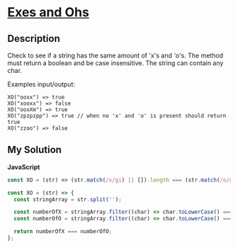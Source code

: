 # [Exes and Ohs](https://www.codewars.com/kata/55908aad6620c066bc00002a)

## Description 

Check to see if a string has the same amount of 'x's and 'o's. The method must return a boolean and be case insensitive. The string can contain any char.

Examples input/output:

```
XO("ooxx") => true
XO("xooxx") => false
XO("ooxXm") => true
XO("zpzpzpp") => true // when no 'x' and 'o' is present should return true
XO("zzoo") => false
```

## My Solution

**JavaScript**

```js
const XO = (str) => (str.match(/x/gi) || []).length === (str.match(/o/gi) || []).length;
```

```js
const XO = (str) => {
  const stringArray = str.split('');

  const numberOfX = stringArray.filter((char) => char.toLowerCase() === 'x').length;
  const numberOfO = stringArray.filter((char) => char.toLowerCase() === 'o').length;

  return numberOfX === numberOfO;
};
```